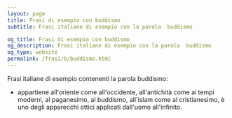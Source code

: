 ```yaml
---
layout: page
title: Frasi di esempio con buddismo 
subtitle: Frasi italiane di esempio con la parola  buddismo

og_title: Frasi di esempio con buddismo 
og_description: Frasi italiane di esempio con la parola  buddismo
og_type: website
permalink: /frasi/b/buddismo.html
---
```


Frasi italiane di esempio contenenti la parola buddismo:


- appartiene all'oriente come all'occidente, all'antichità come ai tempi moderni, al paganesimo, al buddismo, all'islam come al cristianesimo, è uno degli apparecchi ottici applicati dall'uomo all'infinito.
